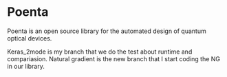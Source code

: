 # Poenta
Poenta is an open source library for the automated design of quantum optical devices.

Keras_2mode is my branch that we do the test about runtime and compariasion.
Natural gradient is the new branch that I start coding the NG in our library.
